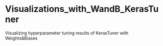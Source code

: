 # Visualizations_with_WandB_KerasTuner
Visualizing hyperparameter tuning results of KerasTuner with Weights&amp;Biases
